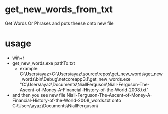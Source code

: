 # get_new_words_from_txt
Get Words Or Phrases and puts theese onto new file

# usage
- win+r
- get_new_words.exe pathTo.txt
  - example: C:\Users\ayaz>C:\Users\ayaz\source\repos\get_new_words\get_new_words\bin\Debug\netcoreapp3.1\get_new_words.exe "C:\Users\ayaz\Documents\NiallFerguson\Niall-Ferguson-The-Ascent-of-Money-A-Financial-History-of-the-World-2008.txt"
- and then you see new file Niall-Ferguson-The-Ascent-of-Money-A-Financial-History-of-the-World-2008_words.txt onto C:\Users\ayaz\Documents\NiallFerguson\
